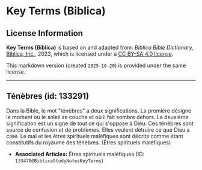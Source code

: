 # Key Terms (Biblica)

## License Information

**Key Terms (Biblica)** is based on and adapted from: _Biblica Bible Dictionary_, [Biblica, Inc.](https://www.biblica.com/), 2023, which is licensed under a [CC BY-SA 4.0 license](https://creativecommons.org/licenses/by-sa/4.0/legalcode.en).

This markdown version (created `2025-10-20`) is provided under the same license.



--------------------------------

## Ténèbres (id: 133291)

Dans la Bible, le mot "ténèbres" a deux significations. La première désigne le moment où le soleil se couche et où il fait sombre dehors. La deuxième signification est un signe de tout ce qui s'oppose à Dieu. Ces ténèbres sont source de confusion et de problèmes. Elles veulent détruire ce que Dieu a créé. Le mal et les êtres spirituels maléfiques sont décrits comme étant constitutifs du royaume des ténèbres. (Êtres spirituels maléfiques)

* **Associated Articles:** Êtres spirituels maléfiques (ID: `133470@BiblicaStudyNotesKeyTerms`)

